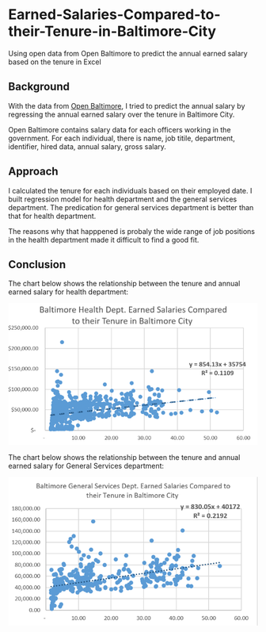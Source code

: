 # Earned-Salaries-Compared-to-their-Tenure-in-Baltimore-City

Using open data from Open Baltimore to predict the annual earned salary based on the tenure in Excel
## Background
With the data from [Open Baltimore](https://data.baltimorecity.gov/), I tried to predict the annual salary by regressing the annual earned salary over the tenure in Baltimore City. 

Open Baltimore contains salary data for each officers working in the government. For each individual, there is name, job titile, department, identifier, hired data, annual salary, gross salary.

## Approach
I calculated the tenure for each individuals based on their employed date. I built regression model for health department and the general services department. The predication for general services department is better than that for health department.

The reasons why that happpened is probaly the wide range of job positions in the health department made it difficult to find a good fit.

## Conclusion
The chart below shows the relationship between the tenure and annual earned salary for health department:

![alt text](https://github.com/lshan6/Baltimore-Health-Dept.-Earned-Salaries-Compared-to-their-Tenure-in-Baltimore-City-/blob/master/baltimore%20city.PNG)

The chart below shows the relationship between the tenure and annual earned salary for General Services department:

![alt text](https://github.com/lshan6/Baltimore-Health-Dept.-Earned-Salaries-Compared-to-their-Tenure-in-Baltimore-City-/blob/master/generalservices.PNG)
